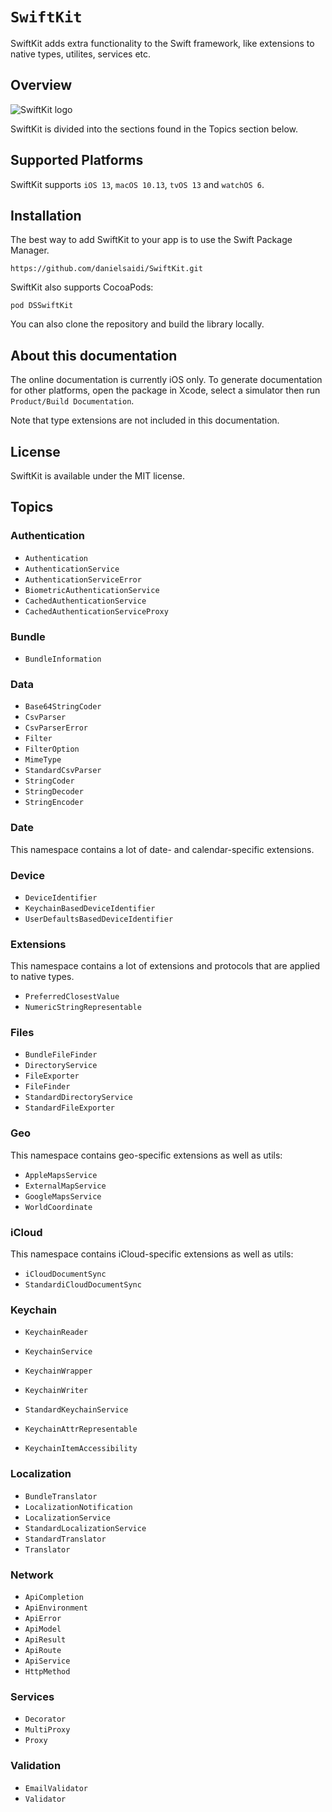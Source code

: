 # ``SwiftKit``

SwiftKit adds extra functionality to the Swift framework, like extensions to native types, utilites, services etc.



## Overview

![SwiftKit logo](Logo.png)

SwiftKit is divided into the sections found in the Topics section below.



## Supported Platforms

SwiftKit supports `iOS 13`, `macOS 10.13`, `tvOS 13` and `watchOS 6`.



## Installation

The best way to add SwiftKit to your app is to use the Swift Package Manager.

```
https://github.com/danielsaidi/SwiftKit.git
```

SwiftKit also supports CocoaPods:

```
pod DSSwiftKit
```

You can also clone the repository and build the library locally.



## About this documentation

The online documentation is currently iOS only. To generate documentation for other platforms, open the package in Xcode, select a simulator then run `Product/Build Documentation`.

Note that type extensions are not included in this documentation.



## License

SwiftKit is available under the MIT license.



## Topics

### Authentication

- ``Authentication``
- ``AuthenticationService``
- ``AuthenticationServiceError``
- ``BiometricAuthenticationService``
- ``CachedAuthenticationService``
- ``CachedAuthenticationServiceProxy``

### Bundle

- ``BundleInformation``

### Data

- ``Base64StringCoder``
- ``CsvParser``
- ``CsvParserError``
- ``Filter``
- ``FilterOption``
- ``MimeType``
- ``StandardCsvParser``
- ``StringCoder``
- ``StringDecoder``
- ``StringEncoder``

### Date

This namespace contains a lot of date- and calendar-specific extensions.

### Device

- ``DeviceIdentifier``
- ``KeychainBasedDeviceIdentifier``
- ``UserDefaultsBasedDeviceIdentifier``

### Extensions

This namespace contains a lot of extensions and protocols that are applied to native types.

- ``PreferredClosestValue``
- ``NumericStringRepresentable``

### Files

- ``BundleFileFinder``
- ``DirectoryService``
- ``FileExporter``
- ``FileFinder``
- ``StandardDirectoryService``
- ``StandardFileExporter``

### Geo

This namespace contains geo-specific extensions as well as utils:

- ``AppleMapsService``
- ``ExternalMapService``
- ``GoogleMapsService``
- ``WorldCoordinate``

### iCloud

This namespace contains iCloud-specific extensions as well as utils:

- ``iCloudDocumentSync``
- ``StandardiCloudDocumentSync``

### Keychain

- ``KeychainReader``
- ``KeychainService``
- ``KeychainWrapper``
- ``KeychainWriter``
- ``StandardKeychainService``

- ``KeychainAttrRepresentable``
- ``KeychainItemAccessibility``

### Localization

- ``BundleTranslator``
- ``LocalizationNotification``
- ``LocalizationService``
- ``StandardLocalizationService``
- ``StandardTranslator``
- ``Translator``

### Network

- ``ApiCompletion``
- ``ApiEnvironment``
- ``ApiError``
- ``ApiModel``
- ``ApiResult``
- ``ApiRoute``
- ``ApiService``
- ``HttpMethod``

### Services

- ``Decorator``
- ``MultiProxy``
- ``Proxy``

### Validation

- ``EmailValidator``
- ``Validator``
